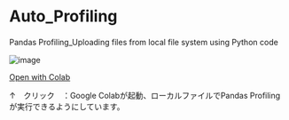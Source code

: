 # Auto_Profiling
Pandas Profiling_Uploading files from local file system using Python code　

![image](https://user-images.githubusercontent.com/90017759/133214017-c518696b-1877-4ae0-8fec-28b409edf7f6.png)

[Open with Colab](https://colab.research.google.com/github/hima2b4/Auto_Profiling/blob/master/Auto_Profiling.ipynb)

↑　クリック　：Google Colabが起動、ローカルファイルでPandas Profiling が実行できるようにしています。
